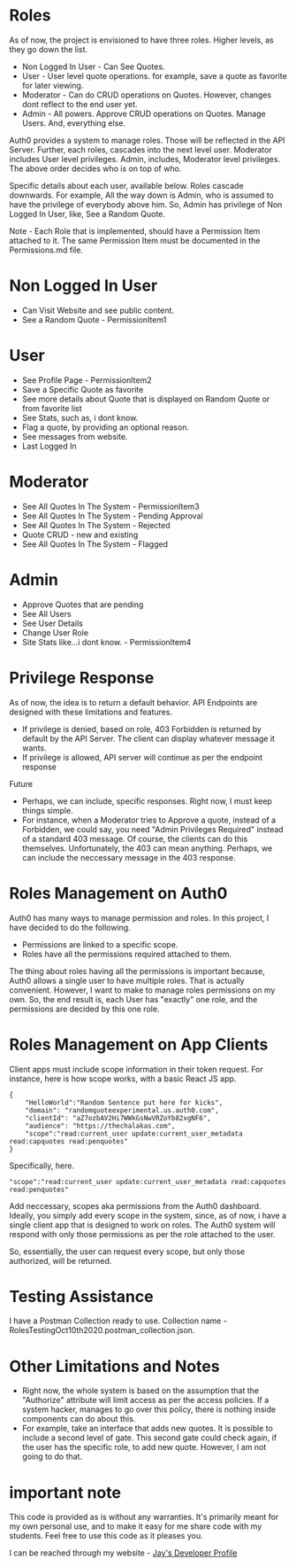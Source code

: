 # Roles

As of now, the project is envisioned to have three roles. Higher levels, as they go down the list.

* Non Logged In User - Can See Quotes. 
* User - User level quote operations. for example, save a quote as favorite for later viewing.
* Moderator - Can do CRUD operations on Quotes. However, changes dont reflect to the end user yet.
* Admin - All powers. Approve CRUD operations on Quotes. Manage Users. And, everything else. 

Auth0 provides a system to manage roles. Those will be reflected in the API Server. Further, each roles, cascades into the next level user. Moderator includes User level privileges. Admin, includes, Moderator level privileges. The above order decides who is on top of who.

Specific details about each user, available below. Roles cascade downwards. For example, All the way down is Admin, who is assumed to have the privilege of everybody above him. So, Admin has privilege of Non Logged In User, like, See a Random Quote.

Note - Each Role that is implemented, should have a Permission Item attached to it. The same Permission Item must be documented in the Permissions.md file.

# Non Logged In User

* Can Visit Website and see public content.
* See a Random Quote - PermissionItem1

# User

* See Profile Page - PermissionItem2
* Save a Specific Quote as favorite
* See more details about Quote that is displayed on Random Quote or from favorite list
* See Stats, such as, i dont know. 
* Flag a quote, by providing an optional reason.
* See messages from website.
* Last Logged In

# Moderator

* See All Quotes In The System - PermissionItem3
* See All Quotes In The System - Pending Approval
* See All Quotes In The System - Rejected
* Quote CRUD - new and existing
* See All Quotes In The System - Flagged

# Admin

* Approve Quotes that are pending 
* See All Users
* See User Details
* Change User Role
* Site Stats like...i dont know. - PermissionItem4

# Privilege Response

As of now, the idea is to return a default behavior. API Endpoints are designed with these limitations and features.

* If privilege is denied, based on role, 403 Forbidden is returned by default by the API Server. The client can display whatever message it wants.
* If privilege is allowed, API server will continue as per the endpoint response

Future

* Perhaps, we can include, specific responses. Right now, I must keep things simple.
* For instance, when a Moderator tries to Approve a quote, instead of a Forbidden, we could say, you need "Admin Privileges Required" instead of a standard 403 message. Of course, the clients can do this themselves. Unfortunately, the 403 can mean anything. Perhaps, we can include the neccessary message in the 403 response.

# Roles Management on Auth0

Auth0 has many ways to manage permission and roles. In this project, I have decided to do the following. 

* Permissions are linked to a specific scope.
* Roles have all the permissions required attached to them. 

The thing about roles having all the permissions is important because, Auth0 allows a single user to have multiple roles. That is actually convenient. However, I want to make to manage roles permissions on my own. So, the end result is, each User has "exactly" one role, and the permissions are decided by this one role.

# Roles Management on App Clients

Client apps must include scope information in their token request. For instance, here is how scope works, with a basic React JS app.

    {
        "HelloWorld":"Random Sentence put here for kicks",
        "domain": "randomquoteexperimental.us.auth0.com",
        "clientId": "aZ7ozbAV2Hi7WWkGsNwVRZoYb82xgNF6",
        "audience": "https://thechalakas.com",
        "scope":"read:current_user update:current_user_metadata read:capquotes read:penquotes"    
    }

Specifically, here.

    "scope":"read:current_user update:current_user_metadata read:capquotes read:penquotes"

Add neccessary, scopes aka permissions from the Auth0 dashboard. Ideally, you simply add every scope in the system, since, as of now, i have a single client app that is designed to work on roles. The Auth0 system will respond with only those permissions as per the role attached to the user. 

So, essentially, the user can request every scope, but only those authorized, will be returned.

# Testing Assistance

I have a Postman Collection ready to use. Collection name - RolesTestingOct10th2020.postman_collection.json.

# Other Limitations and Notes

* Right now, the whole system is based on the assumption that the "Authorize" attribute will limit access as per the access policies. If a system hacker, manages to go over this policy, there is nothing inside components can do about this.
* For example, take an interface that adds new quotes. It is possible to include a second level of gate. This second gate could check again, if the user has the specific role, to add new quote. However, I am not going to do that.

# important note 

This code is provided as is without any warranties. It's primarily meant for my own personal use, and to make it easy for me share code with my students. Feel free to use this code as it pleases you.

I can be reached through my website - [Jay's Developer Profile](https://jay-study-nildana.github.io/developerprofile)